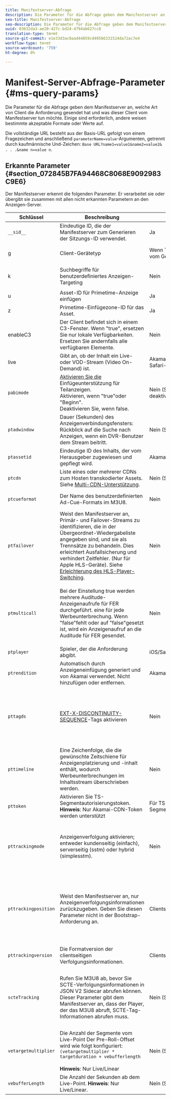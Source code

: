 ```yaml
---
title: Manifestserver-Abfrage
description: Die Parameter für die Abfrage geben dem Manifestserver an, welche Art von Client die Anforderung gesendet hat und was dieser Client vom Manifestserver tun möchte. Einige sind erforderlich, andere weisen bestimmte akzeptable Formate oder Werte auf.
seo-title: Manifestserver-Abfrage
seo-description: Die Parameter für die Abfrage geben dem Manifestserver an, welche Art von Client die Anforderung gesendet hat und was dieser Client vom Manifestserver tun möchte. Einige sind erforderlich, andere weisen bestimmte akzeptable Formate oder Werte auf.
uuid: 03632da3-ae20-427c-bd24-4794ab627cc8
translation-type: tm+mt
source-git-commit: e1e33d3ac0aad44859cd49566331524da72ac7e4
workflow-type: tm+mt
source-wordcount: '759'
ht-degree: 0%

---
```



# Manifest-Server-Abfrage-Parameter {#ms-query-params}

Die Parameter für die Abfrage geben dem Manifestserver an, welche Art von Client die Anforderung gesendet hat und was dieser Client vom Manifestserver tun möchte. Einige sind erforderlich, andere weisen bestimmte akzeptable Formate oder Werte auf.

Die vollständige URL besteht aus der Basis-URL gefolgt von einem Fragezeichen und anschließend `parameterName=value`-Argumenten, getrennt durch kaufmännische Und-Zeichen: `Base URL?name1=value1&name2=value2& . . .&name n=value n`.

## Erkannte Parameter {#section_072845B7FA94468C8068E9092983C9E6}

Der Manifestserver erkennt die folgenden Parameter. Er verarbeitet sie oder übergibt sie zusammen mit allen nicht erkannten Parametern an den Anzeigen-Server.

| Schlüssel | Beschreibung | Erforderlich | Gültige Werte |
|---|---|---|---|
| `__sid__` | Eindeutige ID, die der Manifestserver zum Generieren der Sitzungs-ID verwendet. | Ja | Alphanumerisch |
| g | Client-Gerätetyp | Wenn Targeting-Regeln vom Gerätetyp abhängen | Siehe Liste unter [Client Types](https://adobeprimetime.zendesk.com). Erfordert Zendesk-Zugriff. |
| k | Suchbegriffe für benutzerdefiniertes Anzeigen-Targeting | Nein | URL-sichere Zeichenfolge im Format `key1=value1;key2=value2;. . .` |
| u | Asset-ID für Primetime-Anzeige einfügen | Ja | MD5-Hash-Wert |
| z | Primetime-Einfügezone-ID für das Asset. | Ja | Integer |
| enableC3 | Der Client befindet sich in einem C3-Fenster. Wenn &quot;true&quot;, ersetzen Sie nur lokale Verfügbarkeiten. Ersetzen Sie andernfalls alle verfügbaren Elemente. | Nein | Boolesch |
| live | Gibt an, ob der Inhalt ein Live- oder VOD-Stream (Video On-Demand) ist. | Akamai Ad Scaler- oder iOS Safari-Client. | Boolesch |
| `pabimode` | [Aktivieren Sie die ](/help/primetime-ad-insertion/~old-msapi-topics/ms-insert-ads/partial-ad-break-insetion.md) Einfügeunterstützung für Teilanzeigen. <br> Aktivieren, wenn &quot;true&quot;oder &quot;Beginn&quot;.<br> Deaktivieren Sie, wenn false. | Nein (Standard ist deaktiviert) | beginn, true oder false |
| `ptadwindow` | Dauer (Sekunden) des Anzeigenverbindungsfensters: Rückblick auf die Suche nach Anzeigen, wenn ein DVR-Benutzer dem Stream beitritt. | Nein (Standard = 1800) | 0 bis 1800 |
| `ptassetid` | Eindeutige ID des Inhalts, der vom Herausgeber zugewiesen und gepflegt wird. | Akamai Ad Scaler | URL-sichere Zeichenfolge |
| `ptcdn` | Liste eines oder mehrerer CDNs zum Hosten transkodierter Assets. Siehe [Multi-CDN-Unterstützung](/help/primetime-ad-insertion/~old-creative-repackaging-service/multi-cdn-supportt.md). | Nein (Standard=Akamai) | Beispiel: Akamai, Level3, Limelight, Comcast |
| `ptcueformat` | Der Name des benutzerdefinierten Ad-Cue-Formats im M3U8. | Nein | DPISimple, DPIScte35, Elemental, NBC, NFL oder Turner |
| `ptfailover` | Weist den Manifestserver an, Primär- und Failover-Streams zu identifizieren, die in der Übergeordnet-Wiedergabeliste angegeben sind, und sie als Trennsätze zu behandeln. Dies erleichtert Ausfallsicherung und verhindert Zeitfehler. (Nur für Apple HLS-Geräte). Siehe [Erleichterung des HLS-Player-Switching](/help/primetime-ad-insertion/~old-msapi-topics/ms-insert-ads/hls-switching-to-failover.md). | Nein | true |
| `ptmulticall` | Bei der Einstellung true werden mehrere Auditude-Anzeigenaufrufe für FER durchgeführt. eine für jede Werbeunterbrechung. Wenn &quot;false&quot;fehlt oder auf &quot;false&quot;gesetzt ist, wird ein Anzeigenaufruf an die Auditude für FER gesendet. | Nein | Boolean <br> **Hinweis**: Folgende Anforderungen: <ul><li>`ptcueformat` muss auf nbc eingestellt sein</li><li>Der Parameter pttimeline wird ignoriert.</li></ul> |
| `ptplayer` | Spieler, der die Anforderung abgibt. | iOS/Safari | ios-mobileweb |
| `ptrendition` | Automatisch durch Anzeigeneinfügung generiert und von Akamai verwendet. Nicht hinzufügen oder entfernen. | Akamai Ad Scaler |  |
| `pttagds` | [EXT-X-DISCONTINUITY- SEQUENCE](https://tools.ietf.org/html/draft-pantos-http-live-streaming-19#section-4.3.3.3)-Tags aktivieren | Nein | true - Der Manifestserver enthält vor dem Inhalt jeder gesendeten m3u8-Datei ein Sequenztag. Wenn der Parameter nicht vorhanden oder nicht &quot;true&quot;ist, enthält der Manifestserver kein Sequenz-Tag. |
| `pttimeline` | Eine Zeichenfolge, die die gewünschte Zeitschiene für Anzeigenplatzierung und -inhalt enthält, wodurch Werbeunterbrechungen im Inhaltsstream überschrieben werden. | Nein | [VOD-Timeline](/help/primetime-ad-insertion/~old-msapi-topics/ms-changes-vod-timeline/ms-api-timeline-format.md) |
| `pttoken` | Aktivieren Sie TS-Segmentautorisierungstoken.<br> **Hinweis**: Nur Akamai-CDN-Token werden unterstützt | Für TS-Segmentautorisierungstoken | Boolesch |
| `pttrackingmode` | Anzeigenverfolgung aktivieren; entweder kundenseitig (einfach), serverseitig (sstm) oder hybrid (simplesstm). | Nein | simple, sstm oder simplesstm.<br> **Hinweis**: Wenn dieser Parameter nicht enthalten ist, wird der Parameter #EX-X-MARKER in das Manifest eingefügt. Siehe [EXT-X-MARKER Directive](/help/primetime-ad-insertion/~old-msapi-topics/ms-at-effectiveness/ms-api-playlists.md). |
| `pttrackingposition` | Weist den Manifestserver an, nur Anzeigenverfolgungsinformationen zurückzugeben. Geben Sie diesen Parameter nicht in der Bootstrap-Anforderung an. | Clientseitige Verfolgung | Alphanumerische Anmerkung:  Der Manifestserver ignoriert alle übergebenen Werte. Wenn Sie jedoch eine Null- oder leere Zeichenfolge übergeben, gibt der Manifestserver die M3U8 anstelle der Verfolgungsinformationen zurück. |
| `pttrackingversion` | Die Formatversion der clientseitigen Verfolgungsinformationen. | Clientseitige Verfolgung | v1, v2, v3 oder vmap |
| `scteTracking` | Rufen Sie M3U8 ab, bevor Sie SCTE-Verfolgungsinformationen in JSON V2 Sidecar abrufen können. <br>Dieser Parameter gibt dem Manifestserver an, dass der Player, der das M3U8 abruft, SCTE-Tag-Informationen abrufen muss. | Nein (Standard: false) | true oder false. <br> **Hinweis**: Die SCTE-35-Daten werden im JSON-Sidecar mit der folgenden Kombination von Abfrage-Parameterwerten zurückgegeben: <ul><li>`ptcueformat=turner | elemental | nfl | DPIScte35`</li><li>`pttrackingversion=v2`</li><li>`scteTracking=true`</li></ul> |
| `vetargetmultiplier` | Die Anzahl der Segmente vom Live-Point Der Pre-Roll-Offset wird wie folgt konfiguriert: `(vetargetmultiplier * targetduration + vebufferlength`<br/><br/>**Hinweis**:  Nur Live/Linear | Nein (Standard:  3.0) | Float |
| `vebufferLength` | Die Anzahl der Sekunden ab dem Live-Point. **Hinweis**: Nur Live/Linear. | Nein (Standard: 3.0) | Float |
